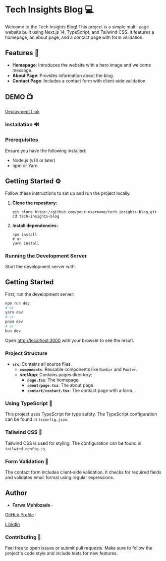 # Tech Insights Blog 💻

Welcome to the Tech Insights Blog! This project is a simple multi-page website built using Next.js 14, TypeScript, and Tailwind CSS. It features a homepage, an about page, and a contact page with form validation.

## Features 🎉

- **Homepage**: Introduces the website with a hero image and welcome message.
- **About Page**: Provides information about the blog.
- **Contact Page**: Includes a contact form with client-side validation.

## DEMO 📺
[Deployment Link](https://github.com/FarwaMuhibZada)

### Installation 🔊
### Prerequisites

Ensure you have the following installed:
- Node.js (v14 or later)
- npm or Yarn

## Getting Started ⚙

Follow these instructions to set up and run the project locally.


1. **Clone the repository:**
    ```
    git clone https://github.com/your-username/tech-insights-blog.git
    cd tech-insights-blog
    ```

2. **Install dependencies:**
    ```
    npm install
    # or
    yarn install
    ```

### Running the Development Server

Start the development server with:


## Getting Started

First, run the development server:

```bash
npm run dev
# or
yarn dev
# or
pnpm dev
# or
bun dev
```

Open [http://localhost:3000](http://localhost:3000) with your browser to see the result.


### Project Structure

- **`src`**: Contains all source files.
  - **`components`**: Reusable components like `Navbar` and `Footer`.
  - **src/App**: Contains pages directory:
    - **`page.tsx`**: The homepage.
    - **`about/page.tsx`**: The about page.
    - **`contact/contact.tsx`**: The contact page with a form.
.

### Using TypeScript 🎫

This project uses TypeScript for type safety. The TypeScript configuration can be found in `tsconfig.json`.

### Tailwind CSS 🧮

Tailwind CSS is used for styling. The configuration can be found in `tailwind.config.js`.

### Form Validation 🎡

The contact form includes client-side validation. It checks for required fields and validates email format using regular expressions.


## Author

- **Farwa Muhibzada** - 

[GitHub Profile](https://github.com/FarwaMuhibZada)

[Linkdin](https://www.linkedin.com/in/farwamohibzada/)


### Contributing 🧑

Feel free to open issues or submit pull requests. Make sure to follow the project's code style and include tests for new features.

